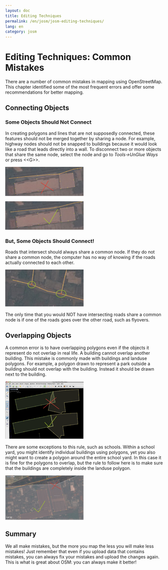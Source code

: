 ```yaml
---
layout: doc
title: Editing Techniques
permalink: /en/josm/josm-editing-techniques/
lang: en
category: josm
---
```


Editing Techniques: Common Mistakes
====================================

There are a number of common mistakes in mapping
using OpenStreetMap. This chapter identified some of the most
frequent errors and offer some recommendations for better mapping.

Connecting Objects
-------------------

### Some Objects Should Not Connect
In creating polygons and lines that are not supposedly 
connected, these features should not be merged together by sharing a
node.  For example, highway nodes should not be snapped to buildings 
because it would look like a road that leads directly into a wall.
To disconnect two or more objects that share the same node, select
the node and go to *Tools->UnGlue Ways* or press \<\<G\>\>.

![Road and building nodes are connected - NO][]

![Roads Building nodes are disconnected - YES][]

### But, Some Objects Should Connect!
Roads that intersect should always share a common node. 
If they do not share a common node, the computer has no way of 
knowing if the roads actually connected to each other.

![Intersecting roads should share nodes][]

The only time that you would NOT have intersecting roads share a common node is
if one of the roads goes over the other road, such as flyovers.

Overlapping Objects
--------------------
A common error is to have overlapping polygons even if the objects it
represent do not overlap in real life.  A building cannot overlap
another building.  This mistake is commonly made with buildings and
landuse polygons.  For example, a polygon drawn to represent a park
outside a building should not overlap with the building. Instead it
should be drawn next to the building.

![Correcting building overlaps][]

There are some exceptions to this rule, such as schools.  Within a
school yard,  you might identify individual buildings using polygons, yet
you also might want to create a polygon around the entire school yard.
In this case it is fine for the polygons to overlap, but the rule to
follow here is to make sure that the buildings are completely inside the
landuse polygon.

![Correcting building landuse][]

Summary
--------
We all make mistakes, but the more you map the less you will make less mistakes!
Just remember that even if you upload data that contains mistakes, you can always
fix your mistakes and upload the changes again.  This is
what is great about OSM: you can always make it better!


[Road and building nodes are connected - NO]: /images/en/editing/josm-editing-techniques/road-building-no.png
[Roads Building nodes are disconnected - YES]: /images/en/editing/josm-editing-techniques/road-building-yes.png
[Intersecting roads should share nodes]: /images/en/editing/josm-editing-techniques/road-connecting-nodes.png
[Correcting building overlaps]: /images/en/editing/josm-editing-techniques/building-overlap.png
[Correcting building landuse]: /images/en/editing/josm-editing-techniques/building-landuse.png
